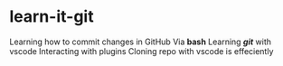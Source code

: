 # learn-it-git
Learning how to commit changes in GitHub
Via  **bash**
Learning ***git*** with vscode
Interacting  with plugins
Cloning repo with vscode is effeciently 

